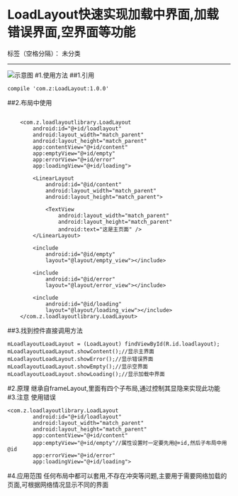 ﻿# LoadLayout快速实现加载中界面,加载错误界面,空界面等功能

标签（空格分隔）： 未分类

---
![示意图][1]
#1.使用方法
##1.引用
```
compile 'com.z:LoadLayout:1.0.0'
```
##2.布局中使用
```

    <com.z.loadlayoutlibrary.LoadLayout
        android:id="@+id/loadlayout"
        android:layout_width="match_parent"
        android:layout_height="match_parent"
        app:contentView="@+id/content"
        app:emptyView="@+id/empty"
        app:errorView="@+id/error"
        app:loadingView="@+id/loading">

        <LinearLayout
            android:id="@id/content"
            android:layout_width="match_parent"
            android:layout_height="match_parent">

            <TextView
                android:layout_width="match_parent"
                android:layout_height="match_parent"
                android:text="这是主页面" />
        </LinearLayout>

        <include
            android:id="@id/empty"
            layout="@layout/empty_view"></include>

        <include
            android:id="@id/error"
            layout="@layout/error_view"></include>

        <include
            android:id="@id/loading"
            layout="@layout/loading_view"></include>
    </com.z.loadlayoutlibrary.LoadLayout>
```
##3.找到控件直接调用方法
```
mLoadlayoutLoadLayout = (LoadLayout) findViewById(R.id.loadlayout);
mLoadlayoutLoadLayout.showContent();//显示主界面
mLoadlayoutLoadLayout.showError();//显示错误界面
mLoadlayoutLoadLayout.showEmpty();//显示空界面
mLoadlayoutLoadLayout.showLoading();//显示加载中界面
```
#2.原理
继承自frameLayout,里面有四个子布局,通过控制其显隐来实现此功能
#3.注意
使用错误
```
<com.z.loadlayoutlibrary.LoadLayout
        android:id="@+id/loadlayout"
        android:layout_width="match_parent"
        android:layout_height="match_parent"
        app:contentView="@+id/content"
        app:emptyView="@+id/empty"//属性设置时一定要先用@+id,然后子布局中用@id
        app:errorView="@+id/error"
        app:loadingView="@+id/loading">
```
#4.应用范围
任何布局中都可以套用,不存在冲突等问题,主要用于需要网络加载的页面,可根据网络情况显示不同的界面


  [1]: https://github.com/zxyaust/LoadLayout/blob/master/2016-10-26_14_17_01.gif?raw=true